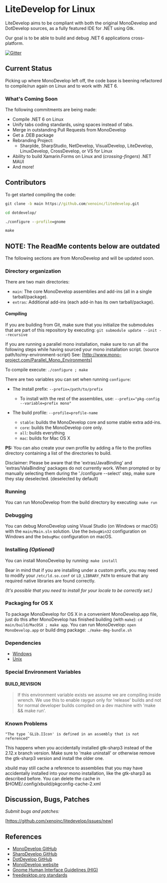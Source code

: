 # LiteDevelop for Linux

LiteDevelop aims to be compliant with both the original MonoDevelop and DotDevelop sources, as a fully featured IDE for .NET using Gtk.

Our goal is to be able to build and debug .NET 6 applications cross-platform.

[![Gitter](https://badges.gitter.im/Join%20Chat.svg)](https://gitter.im/mono/monodevelop?utm_source=badge&utm_medium=badge&utm_campaign=pr-badge&utm_content=badge)

## Current Status

Picking up where MonoDevelop left off, the code base is beening refactored to compile/run again on Linux and to work with .NET 6.

### What's Coming Soon

The following commitments are being made:

* Compile .NET 6 on Linux
* Unify tabs coding standards, using spaces instead of tabs.
* Merge in outstanding Pull Requests from MonoDevelop
* Get a .DEB package
* Rebranding Project:
  * SharpIde, SharpStudio, NetDevelop, VisualDevelop, LiteDevelop, LinuxDevelop, CrossDevelop, or VS for Linux
* Ability to build Xamarin.Forms on Linux and (_crossing-fingers_) .NET MAUI
* And more!

## Contributors

To get started compiling the code:

```cmd
git clone -b main https://github.com/xenoinc/litedevelop.git

cd dotdevelop/

./configure --profile=gnome

make
```

## NOTE: The ReadMe contents below are outdated

The following sections are from MonoDevelop and will be updated soon.

### Directory organization

There are two main directories:

* `main`: The core MonoDevelop assemblies and add-ins (all in a single
    tarball/package).
* `extras`: Additional add-ins (each add-in has its own
    tarball/package).

#### Compiling

If you are building from Git, make sure that you initialize the submodules
that are part of this repository by executing:
`git submodule update --init --recursive`

If you are running a parallel mono installation, make sure to run all the following steps
while having sourced your mono installation script. (source path/to/my-environment-script)
See: [http://www.mono-project.com/Parallel_Mono_Environments]

To compile execute:
`./configure ; make`

There are two variables you can set when running `configure`:

* The install prefix: `--prefix=/path/to/prefix`
  * To install with the rest of the assemblies, use:
  `--prefix="pkg-config --variable=prefix mono"`

* The build profile: `--profile=profile-name`
  * `stable`: builds the MonoDevelop core and some stable extra add-ins.
  * `core`: builds the MonoDevelop core only.
  * `all`: builds everything
  * `mac`: builds for Mac OS X

**PS:** You can also create your own profile by adding a file to the profiles directory containing a list of the directories to build.

Disclaimer: Please be aware that the 'extras/JavaBinding' and 'extras/ValaBinding' packages do not currently work. When prompted or by manually selecting them during the './configure --select' step, make sure they stay deselected. (deselected by default)

### Running

You can run MonoDevelop from the build directory by executing:
`make run`

### Debugging

You can debug MonoDevelop using Visual Studio (on Windows or macOS) with the
`main/Main.sln` solution. Use the `DebugWin32` configuration on Windows and the
`DebugMac` configuration on macOS.

### Installing *(Optional)*

You can install MonoDevelop by running:
`make install`

Bear in mind that if you are installing under a custom prefix, you may need to modify your `/etc/ld.so.conf` or `LD_LIBRARY_PATH` to ensure that any required native libraries are found correctly.

*(It's possible that you need to install for your locale to be
correctly set.)*

### Packaging for OS X

To package MonoDevelop for OS X in a convenient MonoDevelop.app
file, just do this after MonoDevelop has finished building (with
`make`): `cd main/build/MacOSX ; make app`.
You can run MonoDevelop: `open MonoDevelop.app` or build dmg package: `./make-dmg-bundle.sh`

### Dependencies

* [Windows](https://github.com/mono/md-website/blob/gh-pages/developers/building-monodevelop.md#prerequisites-and-source)
* [Unix](http://www.monodevelop.com/developers/building-monodevelop/#linux)

### Special Environment Variables

#### BUILD_REVISION

> If this environment variable exists we assume we are compiling inside wrench.
> We use this to enable raygun only for 'release' builds and not for normal
> developer builds compiled on a dev machine with 'make && make run'.

### Known Problems

```
"The type `GLib.IIcon' is defined in an assembly that is not referenced"
```

This happens when you accidentally installed gtk-sharp3 instead of the 2.12.x branch version.
Make sure to 'make uninstall' or otherwise remove the gtk-sharp3 version and install the older one.

xbuild may still cache a reference to assemblies that you may have accidentally installed into your mono installation,
like the gtk-sharp3 as described before. You can delete the cache in $HOME/.config/xbuild/pkgconfig-cache-2.xml

## Discussion, Bugs, Patches

_Submit bugs and patches:_

[https://github.com/xenoinc/litedevelop/issues/new]

## References

* [MonoDevelop GitHub](https://github.com/mono/monodevelop)
* [SharpDevelop GitHub](https://github.com/icsharpcode/SharpDevelop)
* [DotDevelop GitHub](https://github.com/dotdevelop)
* [MonoDevelop website](http://www.monodevelop.com)
* [Gnome Human Interface Guidelines (HIG)](https://developer.gnome.org/hig/stable/)
* [freedesktop.org standards](http://freedesktop.org/Standards/)
